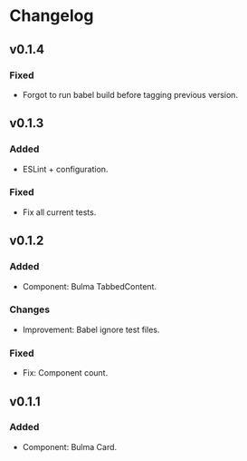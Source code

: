 # Changelog

## v0.1.4
### Fixed
 - Forgot to run babel build before tagging previous version.

## v0.1.3
### Added
 - ESLint + configuration.

### Fixed
 - Fix all current tests.

## v0.1.2
### Added
 - Component: Bulma TabbedContent.

### Changes
 - Improvement: Babel ignore test files.

### Fixed
 - Fix: Component count.

## v0.1.1
### Added
 - Component: Bulma Card.
